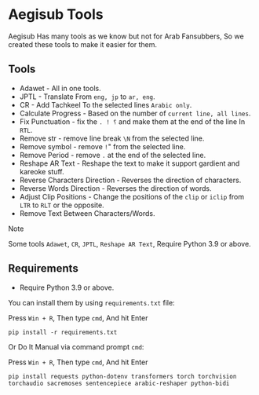 # Aegisub Tools
Aegisub Has many tools as we know but not for Arab Fansubbers, So we created these tools to make it easier for them.

## Tools
- Adawet - All in one tools.
- JPTL - Translate From `eng, jp` to `ar, eng`.
- CR - Add Tachkeel To the selected lines `Arabic only`.
- Calculate Progress - Based on the number of `current line, all lines`.
- Fix Punctuation - fix the `. ! ؟` and make them at the end of the line In `RTL`.
- Remove str - remove line break `\N` from the selected line.
- Remove symbol - remove `!`" from the selected line.
- Remove Period - remove `.` at the end of the selected line.
- Reshape AR Text - Reshape the text to make it support gardient and kareoke stuff.
- Reverse Characters Direction - Reverses the direction of characters.
- Reverse Words Direction - Reverses the direction of words.
- Adjust Clip Positions - Change the positions of the `clip` or `iclip` from `LTR` to `RLT` or the opposite.
- Remove Text Between Characters/Words.

> [!NOTE]
> Some tools `Adawet`, `CR`, `JPTL`, `Reshape AR Text`, Require Python 3.9 or above.

## Requirements

- Require Python 3.9 or above.

You can install them by using `requirements.txt` file:

Press `Win + R`, Then type `cmd`, And hit Enter
```
pip install -r requirements.txt
```
Or Do It Manual via command prompt `cmd`:

Press `Win + R`, Then type `cmd`, And hit Enter
```
pip install requests python-dotenv transformers torch torchvision torchaudio sacremoses sentencepiece arabic-reshaper python-bidi
```

